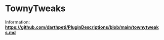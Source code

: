 # TownyTweaks
Information:\
**https://github.com/darthpeti/PluginDescriptions/blob/main/townytweaks.md**
